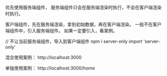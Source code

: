 优先使用服务端组件，
服务端组件只会在服务端渲染时执行，不会在客户端渲染时执行。

客户端组件，先在服务端渲染，拿到初始数据，再在客户端渲染。
一般不在客户端组件中，引入服务端组件。
如果一定要引入，看案例。

// 不让当前服务端组件，导入到客户端组件
npm i server-only
import 'server-only'


混合使用案例：
http://localhost:3000

单独使用案例：
http://localhost:3000/home